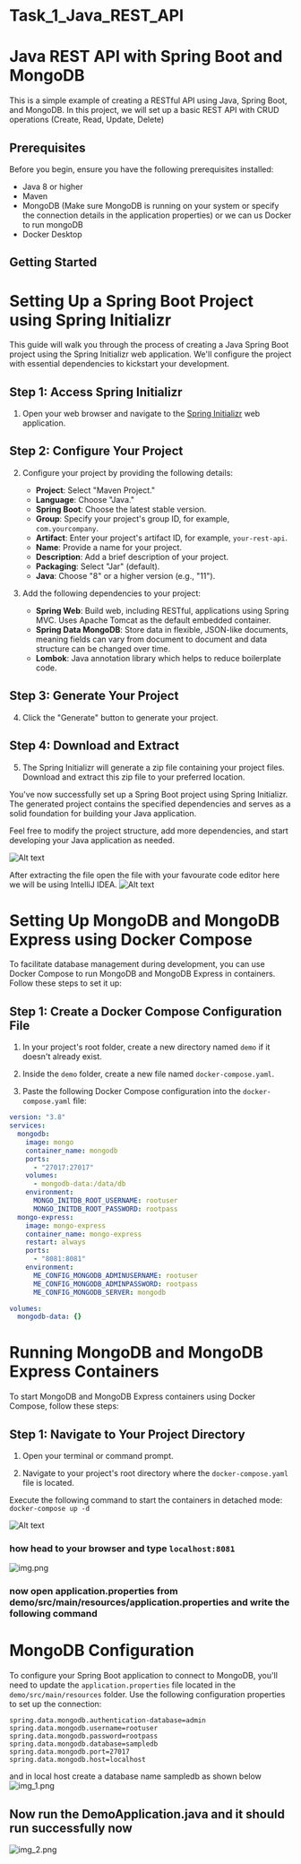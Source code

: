 # Task_1_Java_REST_API
# Java REST API with Spring Boot and MongoDB

This is a simple example of creating a RESTful API using Java, Spring Boot, and MongoDB. In this project, we will set up a basic REST API with CRUD operations (Create, Read, Update, Delete)

## Prerequisites

Before you begin, ensure you have the following prerequisites installed:

- Java 8 or higher
- Maven
- MongoDB (Make sure MongoDB is running on your system or specify the connection details in the application properties) or we can us Docker to run mongoDB 
- Docker Desktop

## Getting Started
# Setting Up a Spring Boot Project using Spring Initializr

This guide will walk you through the process of creating a Java Spring Boot project using the Spring Initializr web application. We'll configure the project with essential dependencies to kickstart your development.

## Step 1: Access Spring Initializr

1. Open your web browser and navigate to the [Spring Initializr](https://start.spring.io/) web application.

## Step 2: Configure Your Project

2. Configure your project by providing the following details:

   - **Project**: Select "Maven Project."
   - **Language**: Choose "Java."
   - **Spring Boot**: Choose the latest stable version.
   - **Group**: Specify your project's group ID, for example, `com.yourcompany`.
   - **Artifact**: Enter your project's artifact ID, for example, `your-rest-api`.
   - **Name**: Provide a name for your project.
   - **Description**: Add a brief description of your project.
   - **Packaging**: Select "Jar" (default).
   - **Java**: Choose "8" or a higher version (e.g., "11").

3. Add the following dependencies to your project:

   - **Spring Web**: Build web, including RESTful, applications using Spring MVC. Uses Apache Tomcat as the default embedded container.
   - **Spring Data MongoDB**: Store data in flexible, JSON-like documents, meaning fields can vary from document to document and data structure can be changed over time.
   - **Lombok**: Java annotation library which helps to reduce boilerplate code.

## Step 3: Generate Your Project

4. Click the "Generate" button to generate your project.

## Step 4: Download and Extract

5. The Spring Initializr will generate a zip file containing your project files. Download and extract this zip file to your preferred location.

You've now successfully set up a Spring Boot project using Spring Initializr. The generated project contains the specified dependencies and serves as a solid foundation for building your Java application.

Feel free to modify the project structure, add more dependencies, and start developing your Java application as needed.

![Alt text](image-1.png)


After extracting the file open the file with your favourate code editor here we will be using IntelliJ IDEA.
![Alt text](image.png)


# Setting Up MongoDB and MongoDB Express using Docker Compose

To facilitate database management during development, you can use Docker Compose to run MongoDB and MongoDB Express in containers. Follow these steps to set it up:

## Step 1: Create a Docker Compose Configuration File

1. In your project's root folder, create a new directory named `demo` if it doesn't already exist.

2. Inside the `demo` folder, create a new file named `docker-compose.yaml`.

3. Paste the following Docker Compose configuration into the `docker-compose.yaml` file:

```yaml
version: "3.8"
services:
  mongodb:
    image: mongo
    container_name: mongodb
    ports:
      - "27017:27017"
    volumes:
      - mongodb-data:/data/db
    environment:
      MONGO_INITDB_ROOT_USERNAME: rootuser
      MONGO_INITDB_ROOT_PASSWORD: rootpass
  mongo-express:
    image: mongo-express
    container_name: mongo-express
    restart: always
    ports:
      - "8081:8081"
    environment:
      ME_CONFIG_MONGODB_ADMINUSERNAME: rootuser
      ME_CONFIG_MONGODB_ADMINPASSWORD: rootpass
      ME_CONFIG_MONGODB_SERVER: mongodb

volumes:
  mongodb-data: {}

```
# Running MongoDB and MongoDB Express Containers

To start MongoDB and MongoDB Express containers using Docker Compose, follow these steps:

## Step 1: Navigate to Your Project Directory

1. Open your terminal or command prompt.

2. Navigate to your project's root directory where the `docker-compose.yaml` file is located.

Execute the following command to start the containers in detached mode:
```docker-compose up -d```

![Alt text](image-2.png)

### how head to your browser and type ```localhost:8081```

![img.png](img.png)


### now open application.properties from demo/src/main/resources/application.properties and write the following command
# MongoDB Configuration

To configure your Spring Boot application to connect to MongoDB, you'll need to update the `application.properties` file located in the `demo/src/main/resources` folder. Use the following configuration properties to set up the connection:

```properties
spring.data.mongodb.authentication-database=admin
spring.data.mongodb.username=rootuser
spring.data.mongodb.password=rootpass
spring.data.mongodb.database=sampledb
spring.data.mongodb.port=27017
spring.data.mongodb.host=localhost
```
and in local host create a database name sampledb as shown below
![img_1.png](img_1.png)

## Now run the DemoApplication.java and it should run successfully now
![img_2.png](img_2.png)
